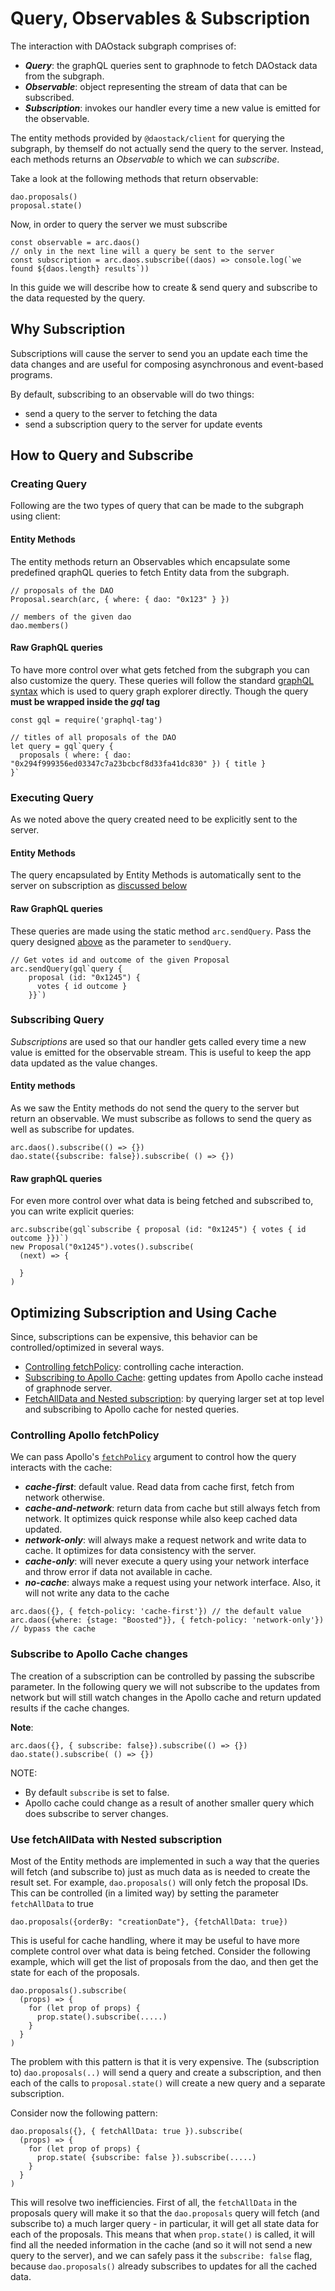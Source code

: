 # Query, Observables & Subscription

The interaction with DAOstack subgraph comprises of:

  - _**Query**_: the graphQL queries sent to graphnode to fetch DAOstack data from the subgraph.
  - _**Observable**_: object representing the stream of data that can be subscribed.
  - _**Subscription**_: invokes our handler every time a new value is emitted for the observable.

The entity methods provided by `@daostack/client` for querying the subgraph, by themself do not actually send the query to the server. Instead, each methods returns an *Observable* to which we can *subscribe*.

Take a look at the following methods that return observable:
```
dao.proposals()
proposal.state()
```

Now, in order to query the server we must subscribe
```
const observable = arc.daos()
// only in the next line will a query be sent to the server
const subscription = arc.daos.subscribe((daos) => console.log(`we found ${daos.length} results`))
```

In this guide we will describe how to create & send query and subscribe to the data requested by the query.

## Why Subscription
Subscriptions will cause the server to send you an update each time the data changes and are useful for composing asynchronous and event-based programs.

By default, subscribing to an observable will do two things:

  - send a query to the server to fetching the data
  - send a subscription query to the server for update events

## How to Query and Subscribe

### Creating Query

Following are the two types of query that can be made to the subgraph using client:

#### Entity Methods
The entity methods return an Observables which encapsulate some predefined qraphQL queries to fetch Entity data from the subgraph.

    // proposals of the DAO
    Proposal.search(arc, { where: { dao: "0x123" } })

    // members of the given dao
    dao.members()

#### Raw GraphQL queries
To have more control over what gets fetched from the subgraph you can also customize the query. These queries will follow the standard [graphQL syntax](../subgraph/queries) which is used to query graph explorer directly. Though the query **must be wrapped inside the _gql_ tag**

    const gql = require('graphql-tag')   

    // titles of all proposals of the DAO
    let query = gql`query {
      proposals ( where: { dao: "0x294f999356ed03347c7a23bcbcf8d33fa41dc830" }) { title }
    }`

### Executing Query

As we noted above the query created need to be explicitly sent to the server.

#### Entity Methods
The query encapsulated by Entity Methods is automatically sent to the server on subscription as [discussed below]()


#### Raw GraphQL queries
These queries are made using the static method `arc.sendQuery`. Pass the query designed [above](#raw-graphql-queries) as the parameter to `sendQuery`.

    // Get votes id and outcome of the given Proposal
    arc.sendQuery(gql`query {
        proposal (id: "0x1245") {
          votes { id outcome }
        }}`)


### Subscribing Query
*Subscriptions* are used so that our handler gets called every time a new value is emitted for the observable stream. This is useful to keep the app data updated as the value changes.

#### Entity methods
As we saw the Entity methods do not send the query to the server but return an observable. We must subscribe as follows to send the query as well as subscribe for updates.

```
arc.daos().subscribe(() => {})
dao.state({subscribe: false}).subscribe( () => {})
```
  
#### Raw graphQL queries

For even more control over what data is being fetched and subscribed to, you can write explicit queries:

```
arc.subscribe(gql`subscribe { proposal (id: "0x1245") { votes { id outcome }})`)
new Proposal("0x1245").votes().subscribe(
  (next) => {

  }
)
```

## Optimizing Subscription and Using Cache
Since, subscriptions can be expensive, this behavior can be controlled/optimized in several ways.
  
  - [Controlling fetchPolicy](#controlling-apollo-fetchpolicy): controlling cache interaction.
  - [Subscribing to Apollo Cache](#subscribe-to-apollo-cache-changes): getting updates from Apollo cache instead of graphnode server.
  - [FetchAllData and Nested subscription](#use-fetchalldata-with-nested-subscription): by querying larger set at top level and subscribing to Apollo cache for nested queries.

### Controlling Apollo fetchPolicy
We can pass Apollo's [`fetchPolicy`](https://www.apollographql.com/docs/react/api/react-apollo/#optionsfetchpolicy) argument to control how the query interacts with the cache:

  - _**cache-first**_: default value. Read data from cache first, fetch from network otherwise.
  - _**cache-and-network**_: return data from cache but still always fetch from network. It optimizes quick response while also keep cached data updated.
  - _**network-only**_: will always make a request network and write data to cache. It optimizes for data consistency with the server.
  - _**cache-only**_: will never execute a query using your network interface and throw error if data not available in cache.
  - _**no-cache**_: always make a request using your network interface. Also, it will not write any data to the cache

```
arc.daos({}, { fetch-policy: 'cache-first'}) // the default value
arc.daos({where: {stage: "Boosted"}}, { fetch-policy: 'network-only'}) // bypass the cache
```

### Subscribe to Apollo Cache changes
The creation of a subscription can be controlled by passing the subscribe parameter.
In the following query we will not subscribe to the updates from network but will still watch changes in the Apollo cache and return updated results if the cache changes.

**Note**:

```
arc.daos({}, { subscribe: false}).subscribe(() => {})
dao.state().subscribe( () => {})
```
NOTE:
  - By default `subscribe` is set to false.
  - Apollo cache could change as a result of another smaller query which does subscribe to server changes.

### Use fetchAllData with Nested subscription
Most of the Entity methods are implemented in such a way that the queries will fetch (and subscribe to) just as much data as is needed to create the result set. For example, `dao.proposals()` will only fetch the proposal IDs. This can be controlled (in a limited way) by setting the parameter `fetchAllData` to true
```
dao.proposals({orderBy: "creationDate"}, {fetchAllData: true})
```
This is useful for cache handling, where it may be useful to have more complete control over what data is being fetched. Consider the following example, which will get the list of proposals from the dao, and then get the state for each of the proposals.
```
dao.proposals().subscribe(
  (props) => {
    for (let prop of props) {
      prop.state().subscribe(.....)
    }
  }
)
```
The problem with this pattern is that it is very expensive. The (subscription to) `dao.proposals(..)` will send a query and create a subscription, and then each of the calls to `proposal.state()` will create a new query and a separate subscription.

Consider now the following pattern:
```
dao.proposals({}, { fetchAllData: true }).subscribe(
  (props) => {
    for (let prop of props) {
      prop.state( {subscribe: false }).subscribe(.....)
    }
  }
)
```
This will resolve two inefficiencies. First of all, the `fetchAllData` in the proposals query will make it so that the
`dao.proposals` query will fetch (and subscribe to) a much larger query - in particular, it will get all state data for each of the proposals. This means that when `prop.state()` is called, it will find all the needed information in the cache (and so it will not send a new query to the server), and we can safely pass it the `subscribe: false` flag, because `dao.proposals()` already subscribes to updates for all the cached data.
